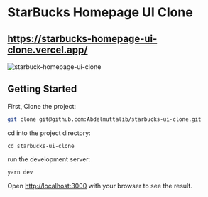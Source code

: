 # StarBucks Homepage UI Clone
## https://starbucks-homepage-ui-clone.vercel.app/

![starbuck-homepage-ui-clone](https://user-images.githubusercontent.com/54845047/199565205-2ab90a39-59f4-4195-9ff2-bae33e160a44.png)


## Getting Started

First, Clone the project:
```bash
git clone git@github.com:Abdelmuttalib/starbucks-ui-clone.git
```
cd into the project directory:
```
cd starbucks-ui-clone
```
run the development server:

```bash
yarn dev
```

Open [http://localhost:3000](http://localhost:3000) with your browser to see the result.

